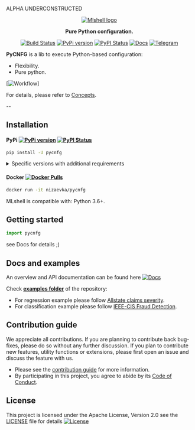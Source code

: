 ALPHA UNDERCONSTRUCTED
<div align="center">

[![Mlshell logo](https://github.com/nizaevka/pycnfg/blob/master/pictures/pycnfg_logo.PNG?raw=true)](https://github.com/nizaevka/pycnfg)

**Pure Python configuration.**

[![Build Status](https://travis-ci.org/nizaevka/pycnfg.svg?branch=master)](https://travis-ci.org/nizaevka/pycnfg)
[![PyPi version](https://img.shields.io/pypi/v/pycnfg.svg)](https://pypi.org/project/pycnfg/)
[![PyPI Status](https://pepy.tech/badge/pycnfg)](https://pepy.tech/project/pycnfg)
[![Docs](https://readthedocs.org/projects/pycnfg/badge/?version=latest)](https://pycnfg.readthedocs.io/en/latest/)
[![Telegram](https://img.shields.io/badge/channel-on%20telegram-blue)](https://t.me/nizaevka)

</div>

**PyCNFG** is a lib to execute Python-based configuration:
- Flexibility.
- Pure python.

[![Workflow](https://github.com/nizaevka/pycnfg/blob/master/docs/source/_static/images/workflow.JPG?raw=true)]

For details, please refer to
 [Concepts](https://pycnfg.readthedocs.io/en/latest/Concepts.html>).

--

## Installation

#### PyPi [![PyPi version](https://img.shields.io/pypi/v/pycnfg.svg)](https://pypi.org/project/pycnfg/) [![PyPI Status](https://pepy.tech/badge/pycnfg)](https://pepy.tech/project/pycnfg)

```bash
pip install -U pycnfg
```

<details>
<summary>Specific versions with additional requirements</summary>
<p>

```bash
pip install catalyst[dev]        # installs dependencies for development
```
</p>
</details>

#### Docker [![Docker Pulls](https://img.shields.io/docker/pulls/nizaevka/pycnfg)](https://hub.docker.com/r/nizaevka/pycnfg/tags)

```bash
docker run -it nizaevka/pycnfg
```

MLshell is compatible with: Python 3.6+.


## Getting started

```python
import pycnfg
```
see Docs for details ;)

## Docs and examples
An overview and API documentation can be found here
[![Docs](https://readthedocs.org/projects/pycnfg/badge/?version=latest)](https://readthedocs.org/pycnfg/en/latest/?badge=latest)

Check **[examples folder](examples)** of the repository:
- For regression example please follow [Allstate claims severity](examples/regression).
- For classification example please follow [IEEE-CIS Fraud Detection](examples/classification).

## Contribution guide

We appreciate all contributions.
If you are planning to contribute back bug-fixes,
please do so without any further discussion.
If you plan to contribute new features, utility functions or extensions,
please first open an issue and discuss the feature with us.

- Please see the [contribution guide](CONTRIBUTING.md) for more information.
- By participating in this project, you agree to abide by its [Code of Conduct](CODE_OF_CONDUCT.md).

## License

This project is licensed under the Apache License, Version 2.0 see the [LICENSE](LICENSE) file for details
[![License](https://img.shields.io/github/license/nizaevka/pycnfg.svg)](LICENSE)